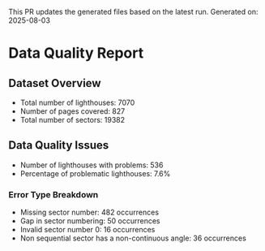 This PR updates the generated files based on the latest run.
Generated on: 2025-08-03

# Data Quality Report

## Dataset Overview
- Total number of lighthouses: 7070
- Number of pages covered: 827
- Total number of sectors: 19382

## Data Quality Issues
- Number of lighthouses with problems: 536
- Percentage of problematic lighthouses: 7.6%

### Error Type Breakdown
- Missing sector number: 482 occurrences
- Gap in sector numbering: 50 occurrences
- Invalid sector number 0: 16 occurrences
- Non sequential sector has a non-continuous angle: 36 occurrences

